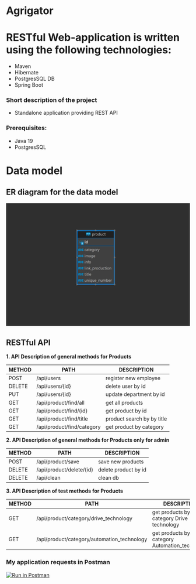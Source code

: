 # Agrigator
# RESTful Web-application is written using the following technologies: 
  - Maven 
  - Hibernate 
  - PostgresSQL DB 
  - Spring Boot
### Short description of the project
  - Standalone application providing REST API

### Prerequisites:
- Java 19
- PostgresSQL

# Data model
## ER diagram for the data model

![img_db.png](img_db.png)

## RESTful API

**1. API Description of general methods for Products**

METHOD | PATH | DESCRIPTION
------------|-----|------------
POST | /api/users | register new employee
DELETE | /api/users/{id} | delete user by id
PUT | /api/users/{id} | update department by id
GET | /api/product/find/all | get all products
GET | /api/product/find/{id} | get product by id
GET | /api/product/find/title | product search by by title
GET | /api/product/find/category | get product by category

**2. API Description of general methods for Products only for admin**

METHOD | PATH | DESCRIPTION
------------|-----|------------
POST | /api/product/save | save new products
DELETE | /api/product/delete/{id} | delete product by id
DELETE | /api/clean | clean db

**3. API Description of test methods for Products**

METHOD | PATH | DESCRIPTION
------------|-----|------------
GET | /api/product/category/drive_technology | get products by category Drive technology
GET | /api/product/category/automation_technology | get products by category Automation_technology

### My application requests in Postman
[![Run in Postman](https://run.pstmn.io/button.svg)](https://app.getpostman.com/run-collection/d9af219fea3fe665c736?action=collection%2Fimport)
